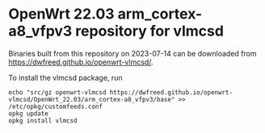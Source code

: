 OpenWrt 22.03 arm_cortex-a8_vfpv3 repository for vlmcsd
========

Binaries built from this repository on 2023-07-14 can be downloaded from <https://dwfreed.github.io/openwrt-vlmcsd/>.

To install the vlmcsd package, run

```
echo "src/gz openwrt-vlmcsd https://dwfreed.github.io/openwrt-vlmcsd/OpenWrt_22.03/arm_cortex-a8_vfpv3/base" >> /etc/opkg/customfeeds.conf
opkg update
opkg install vlmcsd
```
